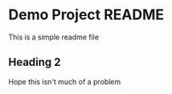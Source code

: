 # Demo Project README

This is a simple readme file

## Heading 2

Hope this isn't much of a problem